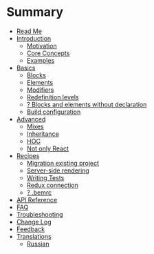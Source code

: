 # Summary

* [Read Me](README.md)
* [Introduction]()
  * [Motivation]()
  * [Core Concepts]()
  * [Examples]()
* [Basics]()
  * [Blocks]()
  * [Elements]()
  * [Modifiers]()
  * [Redefinition levels]()
  * [? Blocks and elements without declaration]()
  * [Build configuration]()
* [Advanced]()
  * [Mixes]()
  * [Inheritance]()
  * [HOC]()
  * [Not only React]()
* [Recipes]()
  * [Migration existing project]()
  * [Server-side rendering]()
  * [Writing Tests]()
  * [Redux connection]()
  * [? .bemrc]()
* [API Reference](REFERENCE.md)
* [FAQ](docs/FAQ.md)
* [Troubleshooting](docs/Troubleshooting.md)
* [Change Log](CHANGELOG.md)
* [Feedback](docs/Feedback.md)
* [Translations](./)
  * [Russian](ru/)




